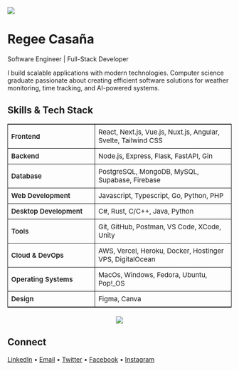 [![](https://visitcount.itsvg.in/api?id=rekasa7000&icon=0&color=0)](https://visitcount.itsvg.in)

# Regee Casaña

Software Engineer | Full-Stack Developer

I build scalable applications with modern technologies. Computer science graduate passionate about creating efficient software solutions for weather monitoring, time tracking, and AI-powered systems.

## Skills & Tech Stack

<table style="width: 100%; border: 1px solid; font-family: -apple-system, BlinkMacSystemFont, 'Segoe UI', Roboto, sans-serif;">
<tr>
<td style="padding: 7.5px; border-bottom: 1px solid; border-right: 1px solid; font-weight: 600; font-size: 15px; width: 180px;">Frontend</td>
<td style="padding: 7.5px; border-bottom: 1px solid; font-size: 15px;">React, Next.js, Vue.js, Nuxt.js, Angular, Svelte, Tailwind CSS</td>
</tr>
<tr>
<td style="padding: 7.5px; border-bottom: 1px solid; border-right: 1px solid;  font-weight: 600; font-size: 15px;">Backend</td>
<td style="padding: 7.5px; border-bottom: 1px solid; font-size: 15px;">Node.js, Express, Flask, FastAPI, Gin</td>
</tr>
<tr>
<td style="padding: 7.5px; border-bottom: 1px solid; border-right: 1px solid;  font-weight: 600; font-size: 15px;">Database</td>
<td style="padding: 7.5px; border-bottom: 1px solid; font-size: 15px;">PostgreSQL, MongoDB, MySQL, Supabase, Firebase</td>
</tr>
<tr>
<td style="padding: 7.5px; border-bottom: 1px solid; border-right: 1px solid;  font-weight: 600; font-size: 15px;">Web Development</td>
<td style="padding: 7.5px; border-bottom: 1px solid; font-size: 15px;">Javascript, Typescript, Go, Python, PHP</td>
</tr>
<tr>
<td style="padding: 7.5px; border-bottom: 1px solid; border-right: 1px solid;  font-weight: 600; font-size: 15px;">Desktop Development</td>
<td style="padding: 7.5px; border-bottom: 1px solid; font-size: 15px;">C#, Rust, C/C++, Java, Python</td>
</tr>
<tr>
<td style="padding: 7.5px; border-bottom: 1px solid; border-right: 1px solid;  font-weight: 600; font-size: 15px;">Tools</td>
<td style="padding: 7.5px; border-bottom: 1px solid; font-size: 15px;">Git, GitHub, Postman, VS Code, XCode, Unity</td>
</tr>
<tr>
<td style="padding: 7.5px; border-bottom: 1px solid; border-right: 1px solid;  font-weight: 600; font-size: 15px;">Cloud & DevOps</td>
<td style="padding: 7.5px; border-bottom: 1px solid; font-size: 15px;">AWS, Vercel, Heroku, Docker, Hostinger VPS, DigitalOcean</td>
</tr>
<tr>
<td style="padding: 7.5px; border-bottom: 1px solid; border-right: 1px solid;  font-weight: 600; font-size: 15px;">Operating Systems</td>
<td style="padding: 7.5px; border-bottom: 1px solid; font-size: 15px;">MacOs, Windows, Fedora, Ubuntu, Pop!_OS</td>
</tr>
<tr>
<td style="padding: 7.5px; font-weight: 600; font-size: 15px; border-right: 1px solid;  " >Design</td>
<td style="padding: 7.5px; font-size: 15px;">Figma, Canva</td>
</tr>
</table>

<div align="center" style="margin: 20px 0px">

<img src="https://skillicons.dev/icons?i=nextjs,react,vue,nuxtjs,angular,svelte,ts,js,python,go,php,nodejs,express,flask,fastapi,postgresql,mongodb,mysql,firebase,supabase,cs,rust,cpp,java,aws,vercel,heroku,docker,tailwind,unity,git,github,postman,vscode,figma" />

</div>

## Connect

[LinkedIn](https://linkedin.com/in/rekasa) • [Email](mailto:regeecasana57@gmail.com) • [Twitter](https://x.com/regeewashere) • [Facebook](https://facebook.com/rekasa7000) • [Instagram](https://instagram.com/rekasa7000)

